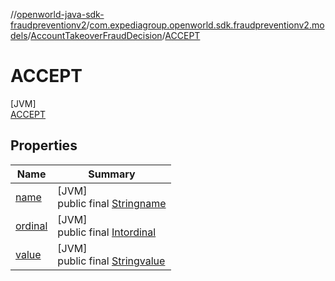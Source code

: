 //[openworld-java-sdk-fraudpreventionv2](../../../../index.md)/[com.expediagroup.openworld.sdk.fraudpreventionv2.models](../../index.md)/[AccountTakeoverFraudDecision](../index.md)/[ACCEPT](index.md)

# ACCEPT

[JVM]\
[ACCEPT](index.md)

## Properties

| Name | Summary |
|---|---|
| [name](../../-verification-type/_3_-d-s/index.md#-372974862%2FProperties%2F-1883119931) | [JVM]<br>public final [String](https://kotlinlang.org/api/latest/jvm/stdlib/kotlin/-string/index.html)[name](../../-verification-type/_3_-d-s/index.md#-372974862%2FProperties%2F-1883119931) |
| [ordinal](../../-verification-type/_3_-d-s/index.md#-739389684%2FProperties%2F-1883119931) | [JVM]<br>public final [Int](https://kotlinlang.org/api/latest/jvm/stdlib/kotlin/-int/index.html)[ordinal](../../-verification-type/_3_-d-s/index.md#-739389684%2FProperties%2F-1883119931) |
| [value](../-r-e-j-e-c-t/index.md#-1778372500%2FProperties%2F-1883119931) | [JVM]<br>public final [String](https://kotlinlang.org/api/latest/jvm/stdlib/kotlin/-string/index.html)[value](../-r-e-j-e-c-t/index.md#-1778372500%2FProperties%2F-1883119931) |
